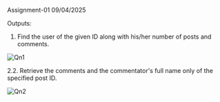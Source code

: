 Assignment-01
09/04/2025

Outputs:

1. Find the user of the given ID along with his/her number of posts and comments.

![Qn1](https://github.com/user-attachments/assets/1f3f54b4-dc83-4fb0-bf37-77557f695a5e)

2.2. Retrieve the comments and the commentator's full name only of the specified post ID.

![Qn2](https://github.com/user-attachments/assets/223a31d3-604a-4967-9cdd-867ffd235db6)





